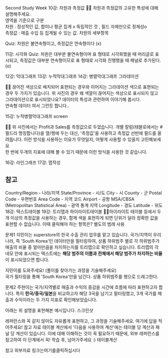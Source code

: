 Second Study Week
10강: 차원과 측정값
🧞‍♀️ 차원과 측정값의 고유한 특성에 대해 설명해주세요.   
영역을 기준으로 구분   
차원 : 정성적인 값, 합이나 평균 집계 x 독립적인 것 , 필드 자체만으로 정체성o    
측정값 : 매출 수입 등 집계될 수 있는 값. 차원의 세부항목

Quiz: 차원은 불연속형이고, 측정값은 연속형이다 (x)

11강: 시각화
Quiz: 차원은 대부분 불연속형이며 표 형태로 시각화했을 때 머리글로 표시되고, 측정값은 대부분 연속형이므로 표 형태로 시각화 진행했을 때 패널로 추가된다.(o)

12강: 막대그래프
13강: 누적막대그래프
14강: 병렬막대그래프
그라데이션

🧞‍♀️ 끊어진 색상으로 배치되어 표현되는 경우와 이어지는 그라데이션 색으로 표현되는 경우 두 가지가 있습니다. 위 사진의 경우 왜 색깔이 끊어지는 색상으로 표시되지 않고 그라데이션으로 표시되었나요? 데이터의 특성과 관련하여 이야기해 봅시다.   
연속형 데이터 여서 그런듯 합니다..   
 

15강: 누적병렬막대그래프
screen

🧞‍♀️ 위 사진에서는 Profit과 Sales를 측정값으로 두었습니다. 개별 칼럼(태블로에서는 #필드라 명칭합니다)을 열/행에 두는 대신, '측정값'을 사용하고 측정값 선반에 필드를 올려둡니다. 이런 방식을 사용하는 이유가 무엇일지, 어떻게 사용할 수 있을지 고민해보세요   
한 번에 두개의 지표에 대해 볼 수 있기 때문에 이런 방식을 사용한 것 같습니다. 


16강: 라인그래프
17강: 맵작성
## 참고
Country/Region - 나라/지역
State/Province - 시/도
City - 시
County - 군
Postal Code - 우편번호
Area Code - 지역 코드
Airport - 공항
MSA/CBSA (Metropolitan Statistical Area) - 광역 통계 지역
Longitude - 경도
Latitude - 위도
18강: 텍스트테이블
19강: 트리맵과 하이라이트테이블
🧞‍♀️하이라이트 테이블 등에서 두개 이상의 측정값을 사용하는 경우, 함께 색을 표현하게 되면 단위가 달라 정확한 값을 표현할 수 없습니다. 이때 클릭해야 하는 항목은?
별도의 범례 사용

문제1
지민이는 superstore의 한국 수출 관리 업무를 맡고 있습니다. 국가/지역이 우리나라, 즉 'South Korea'인 데이터만을 필터링하여, 상품 하위범주 별로 각 하위범주가 매출의 비율 중 얼마만큼을 차지하는지를 트리맵으로 확인하고 싶습니다. 트리맵의 각 네모 안에 표시되는 텍스트에는 **해당 범주의 이름과 전체에서 해당 범주가 차지하는 비율**이 표시되었으면 합니다.

지민이를 도와주세요! (풀이를 찾아가는 과정을 기술해주세요)   
국가 필터링을 통해 'South Korea'만을 남긴다. 상품 하위범주를 행으로 드래그한다.


문제2
주현이는 국가/지역별로 매출과 수익의 증감을 시간에 흐름에 따라 표현하고자 합니다. 특히 **한국/중국/일본**을 비교하고자 해당 3국을 남기고 필터링했고, 3개 국가를 매출과 수익이라는 두 가지 지표로 확인해보았습니다.

아래는 위 설명을 표현해본 예시입니다.
스크린샷

레퍼런스와 꼭 같지 않아도 자유롭게 표현하고, 그 과정을 기술해주세요.
여기에 답을 적어주세요!
참고 자료
테이블 계산에서 '다음을 사용하여 계산'에는 테이블 당 계산과 패널 당 계산이 있습니다. 이에 대해 이해하는 것이 꼭 필요하기 때문에, 외부 레퍼런스를 참고하여 이 단계에서 꼭! 학습 후, 넘어가주세요 :)
테이블계산

참고 외부자료 링크는여기를클릭하십시다